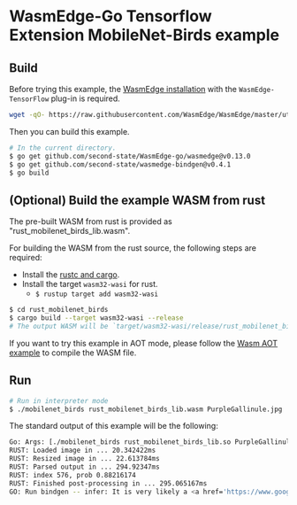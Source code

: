 # WasmEdge-Go Tensorflow Extension MobileNet-Birds example

## Build

Before trying this example, the [WasmEdge installation](https://wasmedge.org/docs/start/install) with the `WasmEdge-TensorFlow` plug-in is required.

```bash
wget -qO- https://raw.githubusercontent.com/WasmEdge/WasmEdge/master/utils/install.sh | bash -s -- --plugins wasmedge_tensorflow  -v 0.13.0
```

Then you can build this example.

```bash
# In the current directory.
$ go get github.com/second-state/WasmEdge-go/wasmedge@v0.13.0
$ go get github.com/second-state/wasmedge-bindgen@v0.4.1
$ go build
```

## (Optional) Build the example WASM from rust

The pre-built WASM from rust is provided as "rust_mobilenet_birds_lib.wasm".

For building the WASM from the rust source, the following steps are required:

* Install the [rustc and cargo](https://www.rust-lang.org/tools/install).
* Install the target `wasm32-wasi` for rust.
  * `$ rustup target add wasm32-wasi`

```bash
$ cd rust_mobilenet_birds
$ cargo build --target wasm32-wasi --release
# The output WASM will be `target/wasm32-wasi/release/rust_mobilenet_birds_lib.wasm`.
```

If you want to try this example in AOT mode, please follow the [Wasm AOT example](https://github.com/second-state/WasmEdge-go-examples/tree/master/go_WasmAOT) to compile the WASM file.

## Run

```bash
# Run in interpreter mode
$ ./mobilenet_birds rust_mobilenet_birds_lib.wasm PurpleGallinule.jpg
```

The standard output of this example will be the following:

```bash
Go: Args: [./mobilenet_birds rust_mobilenet_birds_lib.so PurpleGallinule.jpg]
RUST: Loaded image in ... 20.342422ms
RUST: Resized image in ... 22.613784ms
RUST: Parsed output in ... 294.92347ms
RUST: index 576, prob 0.88216174
RUST: Finished post-processing in ... 295.065167ms
GO: Run bindgen -- infer: It is very likely a <a href='https://www.google.com/search?q=Porphyrio martinicus'>Porphyrio martinicus</a> in the picture
```

